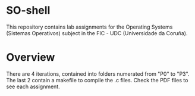 # SO-shell
This repository contains lab assignments for the Operating Systems (Sistemas Operativos) subject in the FIC - UDC (Universidade da Coruña).

# Overview
There are 4 iterations, contained into folders numerated from "P0" to "P3". The last 2 contain a makefile to compile the .c files. Check the PDF files to see each assignment.

